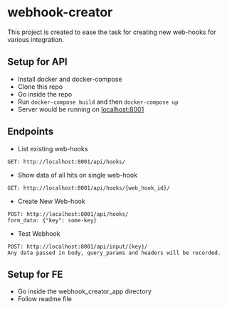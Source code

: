 # webhook-creator

This project is created to ease the task for creating new web-hooks for various integration. 

## Setup for API

- Install docker and docker-compose
- Clone this repo
- Go inside the repo
- Run ```docker-compose build``` and then ```docker-compose up```
- Server would be running on [localhost:8001](http://localhost:8001/api/)

## Endpoints

- List existing web-hooks
```
GET: http://localhost:8001/api/hooks/
```
- Show data of all hits on single web-hook
```
GET: http://localhost:8001/api/hooks/{web_hook_id}/
```
- Create New Web-hook
```
POST: http://localhost:8001/api/hooks/
form_data: {"key": some-key}
```
- Test Webhook
```
POST: http://localhost:8001/api/input/{key}/
Any data passed in body, query_params and headers will be recorded.
```

## Setup for FE
- Go inside the webhook_creator_app directory
- Follow readme file
